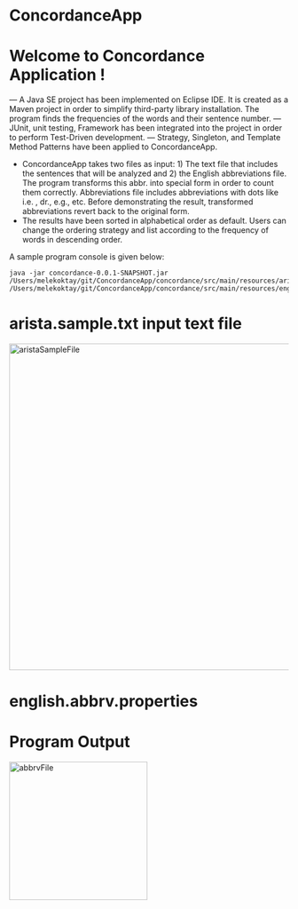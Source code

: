 # ConcordanceApp

Welcome to Concordance Application !
===========

— A Java SE project has been implemented on Eclipse IDE. It is created as a Maven project in order to simplify third-party library installation. The program finds the frequencies of the words and their sentence number. 
— JUnit, unit testing, Framework has been integrated into the project in order to perform Test-Driven development.
— Strategy, Singleton, and Template Method Patterns have been applied to ConcordanceApp.
- ConcordanceApp takes two files as input: 1) The text file that includes the sentences that will be analyzed and 2) the English abbreviations file. The program transforms this abbr. into special form in order to count them correctly. Abbreviations file includes abbreviations with dots like  i.e. , dr., e.g., etc. Before demonstrating the result, transformed abbreviations revert back to the original form.
- The results have been sorted in alphabetical order as default. Users can change the ordering strategy and list according to the frequency of words in descending order.


A sample program console is given below:

```console
java -jar concordance-0.0.1-SNAPSHOT.jar /Users/melekoktay/git/ConcordanceApp/concordance/src/main/resources/arista.sample.txt /Users/melekoktay/git/ConcordanceApp/concordance/src/main/resources/english.abbrv.properties
```

arista.sample.txt input text file
===========

<img width="588" alt="aristaSampleFile" src="https://user-images.githubusercontent.com/6720099/178770613-f30c5a2e-63f6-4a79-8924-ce8ca7e180bb.png">



english.abbrv.properties 
===========


Program Output
===========
<img width="249" alt="abbrvFile" src="https://user-images.githubusercontent.com/6720099/178770703-e53d7b96-a60e-4b3e-9a53-5720c2685504.png">
